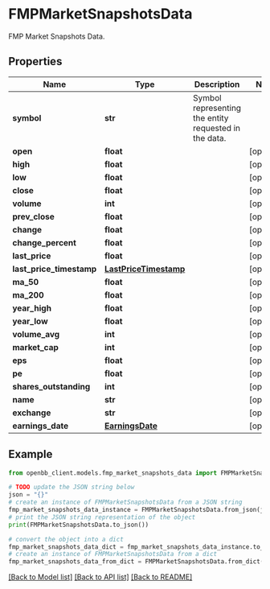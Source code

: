 # FMPMarketSnapshotsData

FMP Market Snapshots Data.

## Properties

Name | Type | Description | Notes
------------ | ------------- | ------------- | -------------
**symbol** | **str** | Symbol representing the entity requested in the data. | 
**open** | **float** |  | [optional] 
**high** | **float** |  | [optional] 
**low** | **float** |  | [optional] 
**close** | **float** |  | [optional] 
**volume** | **int** |  | [optional] 
**prev_close** | **float** |  | [optional] 
**change** | **float** |  | [optional] 
**change_percent** | **float** |  | [optional] 
**last_price** | **float** |  | [optional] 
**last_price_timestamp** | [**LastPriceTimestamp**](LastPriceTimestamp.md) |  | [optional] 
**ma_50** | **float** |  | [optional] 
**ma_200** | **float** |  | [optional] 
**year_high** | **float** |  | [optional] 
**year_low** | **float** |  | [optional] 
**volume_avg** | **int** |  | [optional] 
**market_cap** | **int** |  | [optional] 
**eps** | **float** |  | [optional] 
**pe** | **float** |  | [optional] 
**shares_outstanding** | **int** |  | [optional] 
**name** | **str** |  | [optional] 
**exchange** | **str** |  | [optional] 
**earnings_date** | [**EarningsDate**](EarningsDate.md) |  | [optional] 

## Example

```python
from openbb_client.models.fmp_market_snapshots_data import FMPMarketSnapshotsData

# TODO update the JSON string below
json = "{}"
# create an instance of FMPMarketSnapshotsData from a JSON string
fmp_market_snapshots_data_instance = FMPMarketSnapshotsData.from_json(json)
# print the JSON string representation of the object
print(FMPMarketSnapshotsData.to_json())

# convert the object into a dict
fmp_market_snapshots_data_dict = fmp_market_snapshots_data_instance.to_dict()
# create an instance of FMPMarketSnapshotsData from a dict
fmp_market_snapshots_data_from_dict = FMPMarketSnapshotsData.from_dict(fmp_market_snapshots_data_dict)
```
[[Back to Model list]](../README.md#documentation-for-models) [[Back to API list]](../README.md#documentation-for-api-endpoints) [[Back to README]](../README.md)


